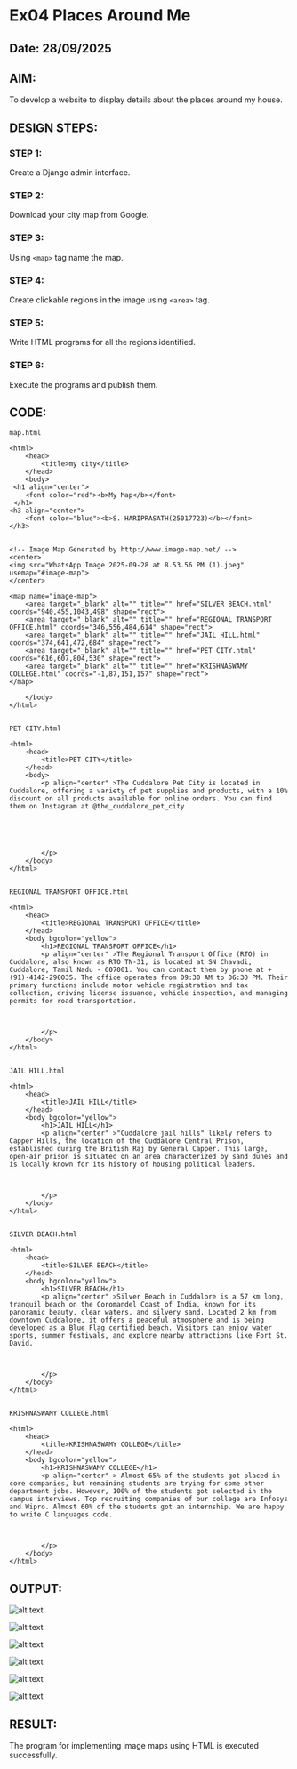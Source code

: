 # Ex04 Places Around Me
## Date: 28/09/2025

## AIM:
To develop a website to display details about the places around my house.

## DESIGN STEPS:

### STEP 1:
Create a Django admin interface.

### STEP 2:
Download your city map from Google.

### STEP 3:
Using ```<map>``` tag name the map.

### STEP 4:
Create clickable regions in the image using ```<area>``` tag.

### STEP 5:
Write HTML programs for all the regions identified.

### STEP 6:
Execute the programs and publish them.

## CODE:
~~~
map.html

<html>
    <head>
        <title>my city</title>
    </head>
    <body>
 <h1 align="center">
    <font color="red"><b>My Map</b></font>
 </h1>       
<h3 align="center">
    <font color="blue"><b>S. HARIPRASATH(25017723)</b></font>
</h3>        
        

<!-- Image Map Generated by http://www.image-map.net/ -->
<center>
<img src="WhatsApp Image 2025-09-28 at 8.53.56 PM (1).jpeg" usemap="#image-map">
</center>

<map name="image-map">
    <area target="_blank" alt="" title="" href="SILVER BEACH.html" coords="940,455,1043,498" shape="rect">
    <area target="_blank" alt="" title="" href="REGIONAL TRANSPORT OFFICE.html" coords="346,556,484,614" shape="rect">
    <area target="_blank" alt="" title="" href="JAIL HILL.html" coords="374,641,472,684" shape="rect">
    <area target="_blank" alt="" title="" href="PET CITY.html" coords="616,607,804,530" shape="rect">
    <area target="_blank" alt="" title="" href="KRISHNASWAMY COLLEGE.html" coords="-1,87,151,157" shape="rect">
</map>
       
    </body>
</html>


PET CITY.html

<html>
    <head>
        <title>PET CITY</title>
    </head>
    <body>
        <p align="center" >The Cuddalore Pet City is located in Cuddalore, offering a variety of pet supplies and products, with a 10% discount on all products available for online orders. You can find them on Instagram at @the_cuddalore_pet_city 





        </p>
    </body>
</html>


REGIONAL TRANSPORT OFFICE.html

<html>
    <head>
        <title>REGIONAL TRANSPORT OFFICE</title>
    </head>
    <body bgcolor="yellow">
        <h1>REGIONAL TRANSPORT OFFICE</h1>
        <p align="center" >The Regional Transport Office (RTO) in Cuddalore, also known as RTO TN-31, is located at SN Chavadi, Cuddalore, Tamil Nadu - 607001. You can contact them by phone at +(91)-4142-290035. The office operates from 09:30 AM to 06:30 PM. Their primary functions include motor vehicle registration and tax collection, driving license issuance, vehicle inspection, and managing permits for road transportation. 



        </p>
    </body>
</html>


JAIL HILL.html

<html>
    <head>
        <title>JAIL HILL</title>
    </head>
    <body bgcolor="yellow">
        <h1>JAIL HILL</h1>
        <p align="center" >"Cuddalore jail hills" likely refers to Capper Hills, the location of the Cuddalore Central Prison, established during the British Raj by General Capper. This large, open-air prison is situated on an area characterized by sand dunes and is locally known for its history of housing political leaders. 



        </p>
    </body>
</html>


SILVER BEACH.html

<html>
    <head>
        <title>SILVER BEACH</title>
    </head>
    <body bgcolor="yellow">
        <h1>SILVER BEACH</h1>
        <p align="center" >Silver Beach in Cuddalore is a 57 km long, tranquil beach on the Coromandel Coast of India, known for its panoramic beauty, clear waters, and silvery sand. Located 2 km from downtown Cuddalore, it offers a peaceful atmosphere and is being developed as a Blue Flag certified beach. Visitors can enjoy water sports, summer festivals, and explore nearby attractions like Fort St. David.   



        </p>
    </body>
</html>


KRISHNASWAMY COLLEGE.html

<html>
    <head>
        <title>KRISHNASWAMY COLLEGE</title>
    </head>
    <body bgcolor="yellow">
        <h1>KRISHNASWAMY COLLEGE</h1>
        <p align="center" > Almost 65% of the students got placed in core companies, but remaining students are trying for some other department jobs. However, 100% of the students got selected in the campus interviews. Top recruiting companies of our college are Infosys and Wipro. Almost 60% of the students got an internship. We are happy to write C languages code.



        </p>
    </body>
</html>

~~~


## OUTPUT:
![alt text](hari/mapapp/static/1.png)

![alt text](<hari/mapapp/static/SILVER BEACH OUTPUT.png>)

![alt text](<hari/mapapp/static/REGIONAL TRANSPORT OFFICE OUTPUT.png>)

![alt text](<hari/mapapp/static/PET CITY OUTPUT.png>)

![alt text](<hari/mapapp/static/KRISHNASWAMY COLLEGE OUTPUT.png>)

![alt text](<hari/mapapp/static/JAIL HILL OUTPUT.png>)


## RESULT:
The program for implementing image maps using HTML is executed successfully.
